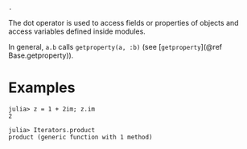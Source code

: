 ```julia
.
```

The dot operator is used to access fields or properties of objects and access variables defined inside modules.

In general, `a.b` calls `getproperty(a, :b)` (see [`getproperty`](@ref Base.getproperty)).

# Examples

```jldoctest
julia> z = 1 + 2im; z.im
2

julia> Iterators.product
product (generic function with 1 method)
```
